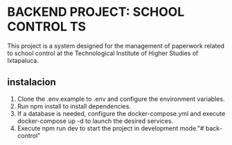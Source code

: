 # BACKEND PROJECT: SCHOOL CONTROL TS

This project is a system designed for the management of paperwork related to school control at the Technological Institute of Higher Studies of Ixtapaluca.


## instalacion
1. Clone the .env.example to .env and configure the environment variables.
2. Run npm install to install dependencies.
3. If a database is needed, configure the docker-compose.yml and execute docker-compose up -d to launch the desired services.
4. Execute npm run dev to start the project in development mode."# back-control" 
